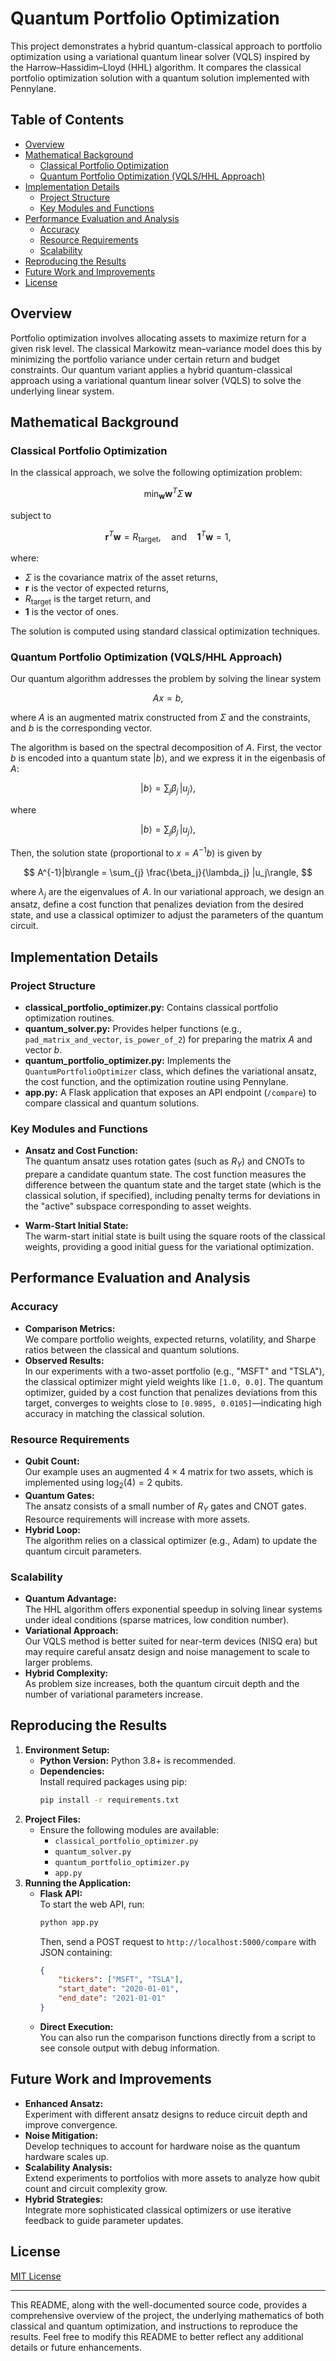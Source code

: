 # Quantum Portfolio Optimization

This project demonstrates a hybrid quantum-classical approach to portfolio optimization using a variational quantum linear solver (VQLS) inspired by the Harrow–Hassidim–Lloyd (HHL) algorithm. It compares the classical portfolio optimization solution with a quantum solution implemented with Pennylane.

## Table of Contents

- [Overview](#overview)
- [Mathematical Background](#mathematical-background)
  - [Classical Portfolio Optimization](#classical-portfolio-optimization)
  - [Quantum Portfolio Optimization (VQLS/HHL Approach)](#quantum-portfolio-optimization-vqlshhl-approach)
- [Implementation Details](#implementation-details)
  - [Project Structure](#project-structure)
  - [Key Modules and Functions](#key-modules-and-functions)
- [Performance Evaluation and Analysis](#performance-evaluation-and-analysis)
  - [Accuracy](#accuracy)
  - [Resource Requirements](#resource-requirements)
  - [Scalability](#scalability)
- [Reproducing the Results](#reproducing-the-results)
- [Future Work and Improvements](#future-work-and-improvements)
- [License](#license)

## Overview

Portfolio optimization involves allocating assets to maximize return for a given risk level. The classical Markowitz mean–variance model does this by minimizing the portfolio variance under certain return and budget constraints. Our quantum variant applies a hybrid quantum-classical approach using a variational quantum linear solver (VQLS) to solve the underlying linear system.

## Mathematical Background

### Classical Portfolio Optimization

In the classical approach, we solve the following optimization problem:

$$
\min_{\mathbf{w}} \mathbf{w}^T \Sigma \, \mathbf{w}
$$

subject to

$$
\mathbf{r}^T \mathbf{w} = R_{\text{target}}, \quad \text{and} \quad \mathbf{1}^T \mathbf{w} = 1,
$$

where:
- $\Sigma$ is the covariance matrix of the asset returns,
- $\mathbf{r}$ is the vector of expected returns,
- $R_{\text{target}}$ is the target return, and
- $\mathbf{1}$ is the vector of ones.

The solution is computed using standard classical optimization techniques.

### Quantum Portfolio Optimization (VQLS/HHL Approach)

Our quantum algorithm addresses the problem by solving the linear system

$$
A x = b,
$$

where $A$ is an augmented matrix constructed from $\Sigma$ and the constraints, and $b$ is the corresponding vector.

The algorithm is based on the spectral decomposition of $A$. First, the vector $b$ is encoded into a quantum state $|b\rangle$, and we express it in the eigenbasis of $A$:

$$
|b\rangle = \sum_{j} \beta_j \, |u_j\rangle,
$$

where

$$
|b\rangle = \sum_{j} \beta_j \, |u_j\rangle,
$$

Then, the solution state (proportional to $x = A^{-1}b$) is given by

$$
A^{-1}|b\rangle = \sum_{j} \frac{\beta_j}{\lambda_j} |u_j\rangle,
$$

where $\lambda_j$ are the eigenvalues of $A$. In our variational approach, we design an ansatz, define a cost function that penalizes deviation from the desired state, and use a classical optimizer to adjust the parameters of the quantum circuit.

## Implementation Details

### Project Structure

- **classical_portfolio_optimizer.py:** Contains classical portfolio optimization routines.
- **quantum_solver.py:** Provides helper functions (e.g., `pad_matrix_and_vector`, `is_power_of_2`) for preparing the matrix $A$ and vector $b$.
- **quantum_portfolio_optimizer.py:** Implements the `QuantumPortfolioOptimizer` class, which defines the variational ansatz, the cost function, and the optimization routine using Pennylane.
- **app.py:** A Flask application that exposes an API endpoint (`/compare`) to compare classical and quantum solutions.

### Key Modules and Functions

- **Ansatz and Cost Function:**  
  The quantum ansatz uses rotation gates (such as $R_Y$) and CNOTs to prepare a candidate quantum state. The cost function measures the difference between the quantum state and the target state (which is the classical solution, if specified), including penalty terms for deviations in the "active" subspace corresponding to asset weights.

- **Warm-Start Initial State:**  
  The warm-start initial state is built using the square roots of the classical weights, providing a good initial guess for the variational optimization.

## Performance Evaluation and Analysis

### Accuracy

- **Comparison Metrics:**  
  We compare portfolio weights, expected returns, volatility, and Sharpe ratios between the classical and quantum solutions.
- **Observed Results:**  
  In our experiments with a two-asset portfolio (e.g., "MSFT" and "TSLA"), the classical optimizer might yield weights like `[1.0, 0.0]`. The quantum optimizer, guided by a cost function that penalizes deviations from this target, converges to weights close to `[0.9895, 0.0105]`—indicating high accuracy in matching the classical solution.

### Resource Requirements

- **Qubit Count:**  
  Our example uses an augmented $4 \times 4$ matrix for two assets, which is implemented using $\log_2(4)=2$ qubits.
- **Quantum Gates:**  
  The ansatz consists of a small number of $R_Y$ gates and CNOT gates. Resource requirements will increase with more assets.
- **Hybrid Loop:**  
  The algorithm relies on a classical optimizer (e.g., Adam) to update the quantum circuit parameters.

### Scalability

- **Quantum Advantage:**  
  The HHL algorithm offers exponential speedup in solving linear systems under ideal conditions (sparse matrices, low condition number).  
- **Variational Approach:**  
  Our VQLS method is better suited for near-term devices (NISQ era) but may require careful ansatz design and noise management to scale to larger problems.
- **Hybrid Complexity:**  
  As problem size increases, both the quantum circuit depth and the number of variational parameters increase.

## Reproducing the Results

1. **Environment Setup:**
   - **Python Version:** Python 3.8+ is recommended.
   - **Dependencies:**  
     Install required packages using pip:
     ```bash
     pip install -r requirements.txt
     ```
2. **Project Files:**
   - Ensure the following modules are available:
     - `classical_portfolio_optimizer.py`
     - `quantum_solver.py`
     - `quantum_portfolio_optimizer.py`
     - `app.py`
3. **Running the Application:**
   - **Flask API:**  
     To start the web API, run:
     ```bash
     python app.py
     ```
     Then, send a POST request to `http://localhost:5000/compare` with JSON containing:
     ```json
     {
         "tickers": ["MSFT", "TSLA"],
         "start_date": "2020-01-01",
         "end_date": "2021-01-01"
     }
     ```
   - **Direct Execution:**  
     You can also run the comparison functions directly from a script to see console output with debug information.

## Future Work and Improvements

- **Enhanced Ansatz:**  
  Experiment with different ansatz designs to reduce circuit depth and improve convergence.
- **Noise Mitigation:**  
  Develop techniques to account for hardware noise as the quantum hardware scales up.
- **Scalability Analysis:**  
  Extend experiments to portfolios with more assets to analyze how qubit count and circuit complexity grow.
- **Hybrid Strategies:**  
  Integrate more sophisticated classical optimizers or use iterative feedback to guide parameter updates.

## License

[MIT License](LICENSE)

---

This README, along with the well-documented source code, provides a comprehensive overview of the project, the underlying mathematics of both classical and quantum optimization, and instructions to reproduce the results. Feel free to modify this README to better reflect any additional details or future enhancements.
